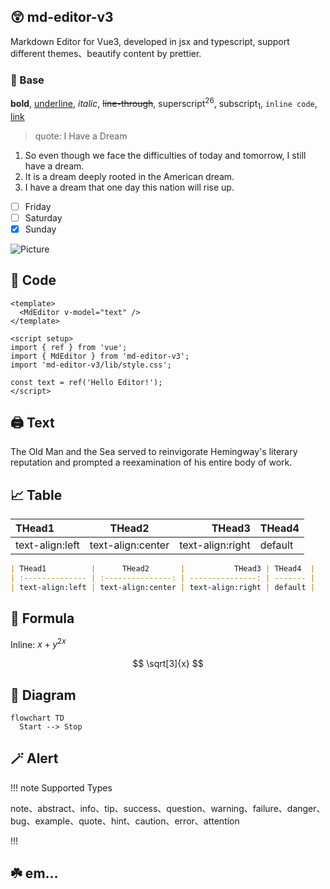 ## 😲 md-editor-v3

Markdown Editor for Vue3, developed in jsx and typescript, support different themes、beautify content by prettier.

### 🤖 Base

**bold**, <u>underline</u>, _italic_, ~~line-through~~, superscript<sup>26</sup>, subscript<sub>1</sub>, `inline code`, [link](https://github.com/imzbf)

> quote: I Have a Dream

1. So even though we face the difficulties of today and tomorrow, I still have a dream.
2. It is a dream deeply rooted in the American dream.
3. I have a dream that one day this nation will rise up.

- [ ] Friday
- [ ] Saturday
- [x] Sunday

![Picture](https://imzbf.github.io/md-editor-rt/imgs/mark_emoji.gif)

## 🤗 Code

```vue
<template>
  <MdEditor v-model="text" />
</template>

<script setup>
import { ref } from 'vue';
import { MdEditor } from 'md-editor-v3';
import 'md-editor-v3/lib/style.css';

const text = ref('Hello Editor!');
</script>
```

## 🖨 Text

The Old Man and the Sea served to reinvigorate Hemingway's literary reputation and prompted a reexamination of his entire body of work.

## 📈 Table

| THead1          |      THead2       |           THead3 | THead4  |
| :-------------- | :---------------: | ---------------: | ------- |
| text-align:left | text-align:center | text-align:right | default |

```markdown
| THead1          |      THead2       |           THead3 | THead4  |
| :-------------- | :---------------: | ---------------: | ------- |
| text-align:left | text-align:center | text-align:right | default |
```

## 📏 Formula

Inline: $x+y^{2x}$

$$
\sqrt[3]{x}
$$

## 🧬 Diagram

```mermaid
flowchart TD
  Start --> Stop
```

## 🪄 Alert

!!! note Supported Types

note、abstract、info、tip、success、question、warning、failure、danger、bug、example、quote、hint、caution、error、attention

!!!

## ☘️ em...

